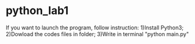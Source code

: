 # python_lab1
If you want to launch the program, follow instruction: 1)Install Python3; 2)Dowload the codes files in folder; 3)Write in terminal "python main.py"